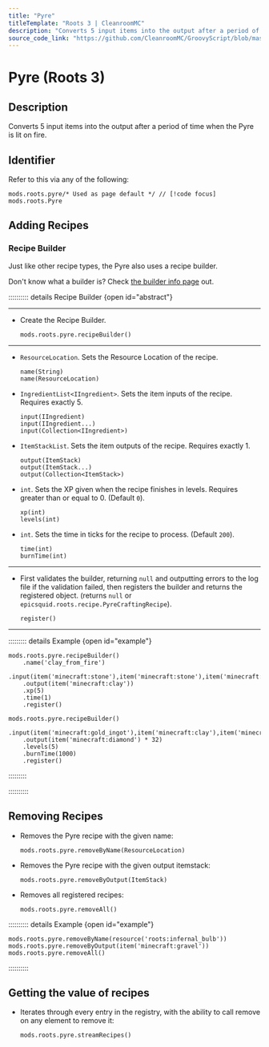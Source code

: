 ```yaml
---
title: "Pyre"
titleTemplate: "Roots 3 | CleanroomMC"
description: "Converts 5 input items into the output after a period of time when the Pyre is lit on fire."
source_code_link: "https://github.com/CleanroomMC/GroovyScript/blob/master/src/main/java/com/cleanroommc/groovyscript/compat/mods/roots/Pyre.java"
---
```


# Pyre (Roots 3)

## Description

Converts 5 input items into the output after a period of time when the Pyre is lit on fire.

## Identifier

Refer to this via any of the following:

```groovy:no-line-numbers {1}
mods.roots.pyre/* Used as page default */ // [!code focus]
mods.roots.Pyre
```


## Adding Recipes

### Recipe Builder

Just like other recipe types, the Pyre also uses a recipe builder.

Don't know what a builder is? Check [the builder info page](../../getting_started/builder.md) out.

:::::::::: details Recipe Builder {open id="abstract"}

---

- Create the Recipe Builder.

    ```groovy:no-line-numbers
    mods.roots.pyre.recipeBuilder()
    ```

---

- `ResourceLocation`. Sets the Resource Location of the recipe.

    ```groovy:no-line-numbers
    name(String)
    name(ResourceLocation)
    ```

- `IngredientList<IIngredient>`. Sets the item inputs of the recipe. Requires exactly 5.

    ```groovy:no-line-numbers
    input(IIngredient)
    input(IIngredient...)
    input(Collection<IIngredient>)
    ```

- `ItemStackList`. Sets the item outputs of the recipe. Requires exactly 1.

    ```groovy:no-line-numbers
    output(ItemStack)
    output(ItemStack...)
    output(Collection<ItemStack>)
    ```

- `int`. Sets the XP given when the recipe finishes in levels. Requires greater than or equal to 0. (Default `0`).

    ```groovy:no-line-numbers
    xp(int)
    levels(int)
    ```

- `int`. Sets the time in ticks for the recipe to process. (Default `200`).

    ```groovy:no-line-numbers
    time(int)
    burnTime(int)
    ```

---

- First validates the builder, returning `null` and outputting errors to the log file if the validation failed, then registers the builder and returns the registered object. (returns `null` or `epicsquid.roots.recipe.PyreCraftingRecipe`).

    ```groovy:no-line-numbers
    register()
    ```

---

::::::::: details Example {open id="example"}
```groovy:no-line-numbers
mods.roots.pyre.recipeBuilder()
    .name('clay_from_fire')
    .input(item('minecraft:stone'),item('minecraft:stone'),item('minecraft:stone'),item('minecraft:stone'),item('minecraft:stone'))
    .output(item('minecraft:clay'))
    .xp(5)
    .time(1)
    .register()

mods.roots.pyre.recipeBuilder()
    .input(item('minecraft:gold_ingot'),item('minecraft:clay'),item('minecraft:clay'),item('minecraft:stone'),item('minecraft:stone'))
    .output(item('minecraft:diamond') * 32)
    .levels(5)
    .burnTime(1000)
    .register()
```

:::::::::

::::::::::

## Removing Recipes

- Removes the Pyre recipe with the given name:

    ```groovy:no-line-numbers
    mods.roots.pyre.removeByName(ResourceLocation)
    ```

- Removes the Pyre recipe with the given output itemstack:

    ```groovy:no-line-numbers
    mods.roots.pyre.removeByOutput(ItemStack)
    ```

- Removes all registered recipes:

    ```groovy:no-line-numbers
    mods.roots.pyre.removeAll()
    ```

:::::::::: details Example {open id="example"}
```groovy:no-line-numbers
mods.roots.pyre.removeByName(resource('roots:infernal_bulb'))
mods.roots.pyre.removeByOutput(item('minecraft:gravel'))
mods.roots.pyre.removeAll()
```

::::::::::

## Getting the value of recipes

- Iterates through every entry in the registry, with the ability to call remove on any element to remove it:

    ```groovy:no-line-numbers
    mods.roots.pyre.streamRecipes()
    ```
